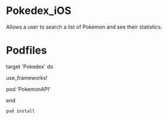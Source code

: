 # Pokedex_iOS
Allows a user to search a list of Pokemon and see their statistics.

# Podfiles

target 'Pokedex' do

  use_frameworks!
  
pod 'PokemonAPI'

end

```bash
pod install
```


#
